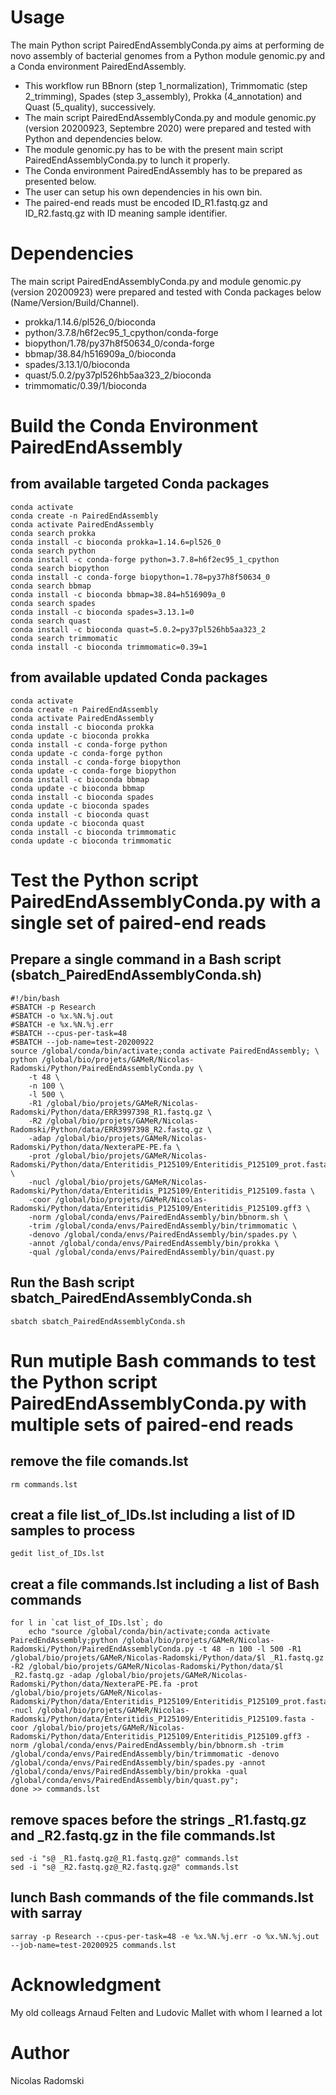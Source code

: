 # Usage
The main Python script PairedEndAssemblyConda.py aims at performing de novo assembly of bacterial genomes from a Python module genomic.py and a Conda environment PairedEndAssembly.
- This workflow run BBnorn (step 1_normalization), Trimmomatic (step 2_trimming), Spades (step 3_assembly), Prokka (4_annotation) and Quast (5_quality), successively.
- The main script PairedEndAssemblyConda.py and module genomic.py (version 20200923, Septembre 2020) were prepared and tested with Python and dependencies below.
- The module genomic.py has to be with the present main script PairedEndAssemblyConda.py to lunch it properly.
- The Conda environment PairedEndAssembly has to be prepared as presented below.
- The user can setup his own dependencies in his own bin.
- The paired-end reads must be encoded ID_R1.fastq.gz and ID_R2.fastq.gz with ID meaning sample identifier.
# Dependencies
The main script PairedEndAssemblyConda.py and module genomic.py (version 20200923) were prepared and tested with Conda packages below (Name/Version/Build/Channel).
- prokka/1.14.6/pl526_0/bioconda
- python/3.7.8/h6f2ec95_1_cpython/conda-forge
- biopython/1.78/py37h8f50634_0/conda-forge
- bbmap/38.84/h516909a_0/bioconda
- spades/3.13.1/0/bioconda
- quast/5.0.2/py37pl526hb5aa323_2/bioconda
- trimmomatic/0.39/1/bioconda
# Build the Conda Environment PairedEndAssembly
## from available targeted Conda packages
```
conda activate
conda create -n PairedEndAssembly
conda activate PairedEndAssembly
conda search prokka
conda install -c bioconda prokka=1.14.6=pl526_0
conda search python
conda install -c conda-forge python=3.7.8=h6f2ec95_1_cpython
conda search biopython
conda install -c conda-forge biopython=1.78=py37h8f50634_0
conda search bbmap
conda install -c bioconda bbmap=38.84=h516909a_0
conda search spades
conda install -c bioconda spades=3.13.1=0
conda search quast
conda install -c bioconda quast=5.0.2=py37pl526hb5aa323_2
conda search trimmomatic
conda install -c bioconda trimmomatic=0.39=1
```
## from available updated Conda packages
```
conda activate
conda create -n PairedEndAssembly
conda activate PairedEndAssembly
conda install -c bioconda prokka
conda update -c bioconda prokka
conda install -c conda-forge python
conda update -c conda-forge python
conda install -c conda-forge biopython
conda update -c conda-forge biopython
conda install -c bioconda bbmap
conda update -c bioconda bbmap
conda install -c bioconda spades
conda update -c bioconda spades
conda install -c bioconda quast
conda update -c bioconda quast
conda install -c bioconda trimmomatic
conda update -c bioconda trimmomatic
```
# Test the Python script PairedEndAssemblyConda.py with a single set of paired-end reads
## Prepare a single command in a Bash script (sbatch_PairedEndAssemblyConda.sh)
```
#!/bin/bash
#SBATCH -p Research
#SBATCH -o %x.%N.%j.out
#SBATCH -e %x.%N.%j.err
#SBATCH --cpus-per-task=48
#SBATCH --job-name=test-20200922
source /global/conda/bin/activate;conda activate PairedEndAssembly; \
python /global/bio/projets/GAMeR/Nicolas-Radomski/Python/PairedEndAssemblyConda.py \
	-t 48 \
	-n 100 \
	-l 500 \
	-R1 /global/bio/projets/GAMeR/Nicolas-Radomski/Python/data/ERR3997398_R1.fastq.gz \
	-R2 /global/bio/projets/GAMeR/Nicolas-Radomski/Python/data/ERR3997398_R2.fastq.gz \
	-adap /global/bio/projets/GAMeR/Nicolas-Radomski/Python/data/NexteraPE-PE.fa \
	-prot /global/bio/projets/GAMeR/Nicolas-Radomski/Python/data/Enteritidis_P125109/Enteritidis_P125109_prot.fasta \
	-nucl /global/bio/projets/GAMeR/Nicolas-Radomski/Python/data/Enteritidis_P125109/Enteritidis_P125109.fasta \
	-coor /global/bio/projets/GAMeR/Nicolas-Radomski/Python/data/Enteritidis_P125109/Enteritidis_P125109.gff3 \
	-norm /global/conda/envs/PairedEndAssembly/bin/bbnorm.sh \
	-trim /global/conda/envs/PairedEndAssembly/bin/trimmomatic \
	-denovo /global/conda/envs/PairedEndAssembly/bin/spades.py \
	-annot /global/conda/envs/PairedEndAssembly/bin/prokka \
	-qual /global/conda/envs/PairedEndAssembly/bin/quast.py
```
## Run the Bash script sbatch_PairedEndAssemblyConda.sh
```
sbatch sbatch_PairedEndAssemblyConda.sh
```
# Run mutiple Bash commands to test the Python script PairedEndAssemblyConda.py with multiple sets of paired-end reads
## remove the file comands.lst
```
rm commands.lst
```
## creat a file list_of_IDs.lst including a list of ID samples to process
```
gedit list_of_IDs.lst
```
## creat a file commands.lst including a list of Bash commands
```
for l in `cat list_of_IDs.lst`; do 
	echo "source /global/conda/bin/activate;conda activate PairedEndAssembly;python /global/bio/projets/GAMeR/Nicolas-Radomski/Python/PairedEndAssemblyConda.py -t 48 -n 100 -l 500 -R1 /global/bio/projets/GAMeR/Nicolas-Radomski/Python/data/$l _R1.fastq.gz -R2 /global/bio/projets/GAMeR/Nicolas-Radomski/Python/data/$l _R2.fastq.gz -adap /global/bio/projets/GAMeR/Nicolas-Radomski/Python/data/NexteraPE-PE.fa -prot /global/bio/projets/GAMeR/Nicolas-Radomski/Python/data/Enteritidis_P125109/Enteritidis_P125109_prot.fasta -nucl /global/bio/projets/GAMeR/Nicolas-Radomski/Python/data/Enteritidis_P125109/Enteritidis_P125109.fasta -coor /global/bio/projets/GAMeR/Nicolas-Radomski/Python/data/Enteritidis_P125109/Enteritidis_P125109.gff3 -norm /global/conda/envs/PairedEndAssembly/bin/bbnorm.sh -trim /global/conda/envs/PairedEndAssembly/bin/trimmomatic -denovo /global/conda/envs/PairedEndAssembly/bin/spades.py -annot /global/conda/envs/PairedEndAssembly/bin/prokka -qual /global/conda/envs/PairedEndAssembly/bin/quast.py";
done >> commands.lst
```
## remove spaces before the strings _R1.fastq.gz and _R2.fastq.gz in the file commands.lst
```
sed -i "s@ _R1.fastq.gz@_R1.fastq.gz@" commands.lst
sed -i "s@ _R2.fastq.gz@_R2.fastq.gz@" commands.lst
```
## lunch Bash commands of the file commands.lst with sarray
```
sarray -p Research --cpus-per-task=48 -e %x.%N.%j.err -o %x.%N.%j.out --job-name=test-20200925 commands.lst
```
# Acknowledgment
My old colleags Arnaud Felten and Ludovic Mallet with whom I learned a lot
# Author
Nicolas Radomski
